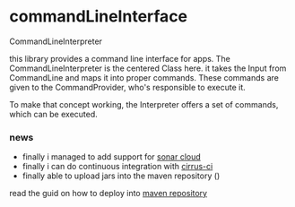 # commandLineInterface
CommandLineInterpreter

this library provides a command line interface for apps.
The CommandLineInterpreter is the centered Class here. it takes the Input
from CommandLine and maps it into proper commands. These
commands are given to the CommandProvider, who's responsible to
execute it.

To make that concept working, the Interpreter offers a set of commands,
which can be executed.

### news
 - finally i managed to add support for [sonar cloud](https://sonarcloud.io/dashboard?id=martinFrank_cli)
 - finally i can do continuous integration with [cirrus-ci](https://cirrus-ci.com/)
 - finally able to upload jars into the maven repository ()
 
read the guid on how to deploy into [maven repository](https://maven.apache.org/repository/guide-central-repository-upload.html)